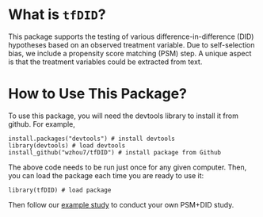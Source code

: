 # What is `tfDID`?

This package supports the testing of various difference-in-difference (DID) hypotheses based on an observed treatment variable. Due to self-selection bias, we include a propensity score matching (PSM) step. A unique aspect is that the treatment variables could be extracted from text.

# How to Use This Package?

To use this package, you will need the devtools library to install it from github. For example,

```
install.packages("devtools") # install devtools
library(devtools) # load devtools
install_github("wzhou7/tfDID") # install package from Github
```

The above code needs to be run just once for any given computer. Then, you can load the package each time you are ready to use it:

```
library(tfDID) # load package
```

Then follow our [example study](test_update/overview.md) to conduct your own PSM+DID study. 

